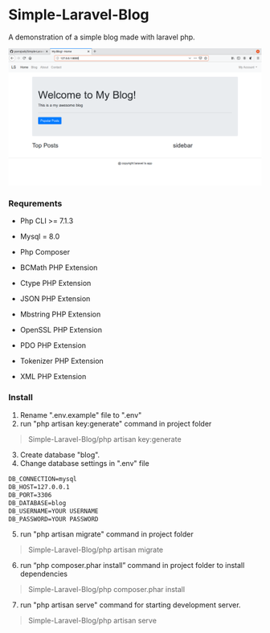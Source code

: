# Simple-Laravel-Blog
A demonstration of a simple blog made with laravel php.

![Blog Demo](/my_blog.png)

### Requrements
* Php CLI >= 7.1.3
* Mysql = 8.0
* Php Composer


* BCMath PHP Extension
* Ctype PHP Extension
* JSON PHP Extension
* Mbstring PHP Extension
* OpenSSL PHP Extension
* PDO PHP Extension
* Tokenizer PHP Extension
* XML PHP Extension

### Install
1. Rename ".env.example" file to ".env"
2. run "php artisan key:generate" command in project folder
> Simple-Laravel-Blog/php artisan key:generate
3. Create database "blog".
4. Change database settings in ".env" file
```
DB_CONNECTION=mysql
DB_HOST=127.0.0.1
DB_PORT=3306
DB_DATABASE=blog
DB_USERNAME=YOUR USERNAME
DB_PASSWORD=YOUR PASSWORD
```
5. run "php artisan migrate" command in project folder
> Simple-Laravel-Blog/php artisan migrate
6. run “php composer.phar install” command in project folder to install dependencies
> Simple-Laravel-Blog/php composer.phar install
7. run "php artisan serve" command for starting development server.
> Simple-Laravel-Blog/php artisan serve
